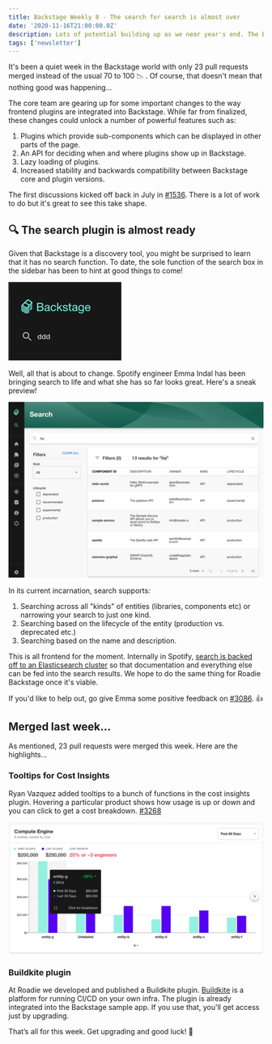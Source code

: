 ```yaml
---
title: Backstage Weekly 8 - The search for search is almost over
date: '2020-11-16T21:00:00.0Z'
description: Lots of potential building up as we near year's end. The Backstage search plugin is nearly ready.
tags: ['newsletter']
---
```


It's been a quiet week in the Backstage world with only 23 pull requests merged instead of the usual 70 to 100 📉 . Of course, that doesn't mean that nothing good was happening...

The core team are gearing up for some important changes to the way frontend plugins are integrated into Backstage. While far from finalized, these changes could unlock a number of powerful features such as:

1. Plugins which provide sub-components which can be displayed in other parts of the page.
2. An API for deciding when and where plugins show up in Backstage.
3. Lazy loading of plugins.
4. Increased stability and backwards compatibility between Backstage core and plugin versions.

The first discussions kicked off back in July in [#1536](https://github.com/backstage/backstage/issues/1536). There is a lot of work to do but it's great to see this take shape.

## 🔍 The search plugin is almost ready

Given that Backstage is a discovery tool, you might be surprised to learn that it has no search function. To date, the sole function of the search box in the sidebar has been to hint at good things to come!

![a search box in the sidebar under a Backstage logo](./search-in-sidebar.png)

Well, all that is about to change. Spotify engineer Emma Indal has been bringing search to life and what she has so far looks great. Here's a sneak preview!

![the search page in backstage with filtering](./search-interface.png)

In its current incarnation, search supports:

1. Searching across all "kinds" of entities (libraries, components etc) or narrowing your search to just one kind.
2. Searching based on the lifecycle of the entity (production vs. deprecated etc.)
3. Searching based on the name and description.

This is all frontend for the moment. Internally in Spotify, [search is backed off to an Elasticsearch cluster](https://github.com/backstage/backstage/issues/1499#issuecomment-655373427) so that documentation and everything else can be fed into the search results. We hope to do the same thing for Roadie Backstage once it's viable.

If you'd like to help out, go give Emma some positive feedback on [#3086](https://github.com/backstage/backstage/pull/3086). 👍

## Merged last week...

As mentioned, 23 pull requests were merged this week. Here are the highlights...

### Tooltips for Cost Insights

Ryan Vazquez added tooltips to a bunch of functions in the cost insights plugin. Hovering a particular product shows how usage is up or down and you can click to get a cost breakdown. [#3268](https://github.com/backstage/backstage/pull/3268)

![a chart showing the cost of compute for different Backstage entities](./cost-tooltips.png)

### Buildkite plugin

At Roadie we developed and published a Buildkite plugin. [Buildkite](https://buildkite.com/) is a platform for running CI/CD on your own infra. The plugin is already integrated into the Backstage sample app. If you use that, you'll get access just by upgrading.

That’s all for this week. Get upgrading and good luck! 🚀

